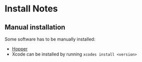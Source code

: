 # Install Notes

## Manual installation
Some software has to be manually installed:

* [Hopper](https://www.hopperapp.com/)
* Xcode can be installed by running `xcodes install <version>`
